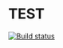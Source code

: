 # TEST

[![Build status](https://ci.appveyor.com/api/projects/status/v5kl3qs229ebtuyp?svg=true)](https://ci.appveyor.com/project/vlknvd/hw-unit)